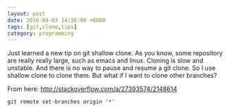 ```yaml
---
layout: post
date: 2016-04-03 14:38:09 +0800
tags: [git,clone,tips]
category: programming
---
```


Just learned a new tip on git shallow clone. As you know, some repository are really really large, such as emacs and linux. Cloning is slow and unstable. And there is no way to pause and resume a git clone. So I use shallow clone to clone them. But what if I want to clone other branches?


From here: http://stackoverflow.com/a/27393574/2148614

```
git remote set-branches origin '*'
```